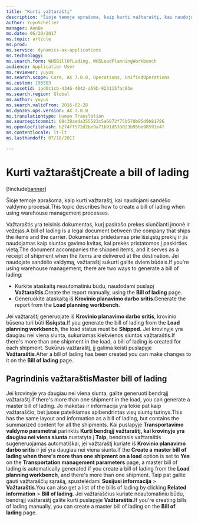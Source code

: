 ```yaml
---
title: "Kurti važtaraštį"
description: "Šioje temoje aprašoma, kaip kurti važtaraštį, kai naudojami sandėlio valdymo procesai."
author: YuyuScheller
manager: AnnBe
ms.date: 06/20/2017
ms.topic: article
ms.prod: 
ms.service: dynamics-ax-applications
ms.technology: 
ms.search.form: WHSBillOfLading, WHSLoadPlanningWorkbench
audience: Application User
ms.reviewer: yuyus
ms.search.scope: Core, AX 7.0.0, Operations, UnifiedOperations
ms.custom: 193583
ms.assetid: 1ad0c1cb-4346-4042-a59b-923115fac03e
ms.search.region: Global
ms.author: yuyus
ms.search.validFrom: 2016-02-28
ms.dyn365.ops.version: AX 7.0.0
ms.translationtype: Human Translation
ms.sourcegitcommit: 08c38aada355583c5a6872f75b57db95d9b81786
ms.openlocfilehash: b274ff572d2be9a71b91d533023b95be98591e4f
ms.contentlocale: lt-lt
ms.lasthandoff: 07/18/2017

---
```


# <a name="create-a-bill-of-lading"></a><span data-ttu-id="99a3e-103">Kurti važtaraštį</span><span class="sxs-lookup"><span data-stu-id="99a3e-103">Create a bill of lading</span></span>

[!include[banner](../includes/banner.md)]


<span data-ttu-id="99a3e-104">Šioje temoje aprašoma, kaip kurti važtaraštį, kai naudojami sandėlio valdymo procesai.</span><span class="sxs-lookup"><span data-stu-id="99a3e-104">This topic describes how to create a bill of lading when using warehouse management processes.</span></span>  

<span data-ttu-id="99a3e-105">Važtaraštis yra teisinis dokumentas, kurį pasirašo prekes siunčianti įmonė ir vežėjas.</span><span class="sxs-lookup"><span data-stu-id="99a3e-105">A bill of lading is a legal document between the company that ships the items and the carrier.</span></span> <span data-ttu-id="99a3e-106">Dokumentas pridedamas prie išsiųstų prekių ir jis naudojamas kaip siuntos gavimo kvitas, kai prekės pristatomos į paskirties vietą.</span><span class="sxs-lookup"><span data-stu-id="99a3e-106">The document accompanies the shipped items, and it serves as a receipt of shipment when the items are delivered at the destination.</span></span> <span data-ttu-id="99a3e-107">Jei naudojate sandėlio valdymą, važtaraštį sukurti galite dviem būdais.</span><span class="sxs-lookup"><span data-stu-id="99a3e-107">If you're using warehouse management, there are two ways to generate a bill of lading:</span></span>

  -   <span data-ttu-id="99a3e-108">Kurkite ataskaitą neautomatiniu būdu, naudodami puslapį **Važtaraštis**.</span><span class="sxs-lookup"><span data-stu-id="99a3e-108">Create the report manually, using the **Bill of lading** page.</span></span>
  -   <span data-ttu-id="99a3e-109">Generuokite ataskaitą iš **Krovinio planavimo darbo sritis**.</span><span class="sxs-lookup"><span data-stu-id="99a3e-109">Generate the report from the **Load planning workbench**.</span></span>

<span data-ttu-id="99a3e-110">Jei važtaraštį generuojate iš **Krovinio planavimo darbo sritis**, krovinio būsena turi būti **Išsiųsta.**</span><span class="sxs-lookup"><span data-stu-id="99a3e-110">If you generate the bill of lading from the **Load planning workbench**, the load status must be **Shipped.**</span></span> <span data-ttu-id="99a3e-111">Jei krovinyje yra daugiau nei viena siunta, sukuriamas kiekvienos siuntos važtaraštis.</span><span class="sxs-lookup"><span data-stu-id="99a3e-111">If there's more than one shipment in the load, a bill of lading is created for each shipment.</span></span> <span data-ttu-id="99a3e-112">Sukūrus važtaraštį, jį galima keisti puslapyje **Važtaraštis**.</span><span class="sxs-lookup"><span data-stu-id="99a3e-112">After a bill of lading has been created you can make changes to it on the **Bill of lading** page.</span></span>

## <a name="master-bill-of-lading"></a><span data-ttu-id="99a3e-113">Pagrindinis važtaraštis</span><span class="sxs-lookup"><span data-stu-id="99a3e-113">Master bill of lading</span></span>
<span data-ttu-id="99a3e-114">Jei krovinyje yra daugiau nei viena siunta, galite generuoti bendrąjį važtaraštį.</span><span class="sxs-lookup"><span data-stu-id="99a3e-114">If there's more than one shipment in the load, you can generate a master bill of lading.</span></span> <span data-ttu-id="99a3e-115">Jo maketas ir informacija yra tokie pat kaip važtaraščio, bet juose pateikiamas apibendrintas visų siuntų turinys.</span><span class="sxs-lookup"><span data-stu-id="99a3e-115">This has the same layout and information as a bill of lading, but contains the summarized content for all the shipments.</span></span> <span data-ttu-id="99a3e-116">Kai puslapyje **Transportavimo valdymo parametrai** parinktis **Kurti bendrąjį važtaraštį, kai krovinyje yra daugiau nei viena siunta** nustatyta į **Taip**, bendrasis važtaraštis sugeneruojamas automatiškai, jei važtaraštį kuriate iš **Krovinio planavimo darbo sritis** ir jei yra daugiau nei viena siunta.</span><span class="sxs-lookup"><span data-stu-id="99a3e-116">If the **Create a master bill of lading when there's more than one shipment on a load** option is set to **Yes** on the **Transportation management parameters** page, a master bill of lading is automatically generated if you create a bill of lading from the **Load planning workbench**, and there's more than one shipment.</span></span> <span data-ttu-id="99a3e-117">Taip pat galite gauti važtaraščių sąrašą, spustelėdami **Susijusi informacija** &gt; **Važtaraštis**.</span><span class="sxs-lookup"><span data-stu-id="99a3e-117">You can also get a list of the bills of lading by clicking **Related information** &gt; **Bill of lading**.</span></span> <span data-ttu-id="99a3e-118">Jei važtaraščius kuriate neautomatiniu būdu, bendrąjį važtaraštį galite kurti puslapyje **Važtaraštis**.</span><span class="sxs-lookup"><span data-stu-id="99a3e-118">If you're creating bills of lading manually, you can create a master bill of lading on the **Bill of lading** page.</span></span>




